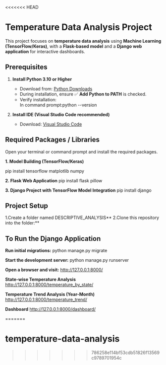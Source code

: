 <<<<<<< HEAD
# Temperature Data Analysis Project   

This project focuses on **temperature data analysis** using **Machine Learning (TensorFlow/Keras)**, with a **Flask-based model** and a **Django web application** for interactive dashboards.  


## Prerequisites  

1. **Install Python 3.10 or Higher**  
   - Download from: [Python Downloads](https://www.python.org/downloads/)  
   - During installation, ensure ✅ **Add Python to PATH** is checked.  
   - Verify installation:  
    In command prompt:python --version

2. **Install IDE (Visual Studio Code recommended)**  
   - Download: [Visual Studio Code](https://code.visualstudio.com/)  



## Required Packages / Libraries  

Open your terminal or command prompt and install the required packages.  

**1. Model Building (TensorFlow/Keras)**

pip install tensorflow matplotlib numpy

**2. Flask Web Application**
pip install flask pillow

**3. Django Project with TensorFlow Model Integration**
pip install django      

## Project Setup

1.Create a folder named DESCRIPTIVE_ANALYSIS**
2.Clone this repository into the folder:** 

## To Run the Django Application

**Run initial migrations:**
python manage.py migrate

**Start the development server:**
python manage.py runserver

**Open a browser and visit:**
http://127.0.0.1:8000/

**State-wise Temperature Analysis**
http://127.0.0.1:8000/temperature_by_state/

**Temperature Trend Analysis (Year-Month)**
http://127.0.0.1:8000/temperature_trend/

**Dashboard**
http://127.0.0.1:8000/dashboard/   

=======
# temperature-data-analysis
>>>>>>> 786258e114bf53cdb51826f13569c9789701954c
